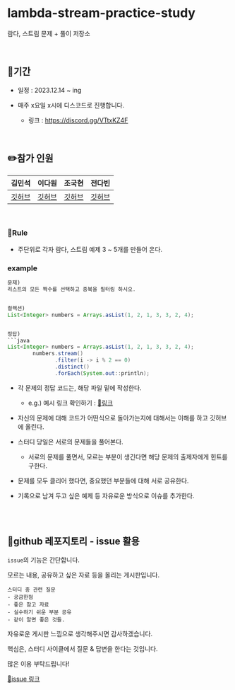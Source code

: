 # lambda-stream-practice-study

람다, 스트림 문제 + 풀이 저장소


<br/>

## 🚀기간

- 일정 : 2023.12.14 ~ ing

- 매주 x요일 x시에 디스코드로 진행합니다.

    - 링크 : https://discord.gg/VTtxKZ4F

<br/>

## ✏️참가 인원


| 김민석 | 이다원 | 조국현 | 전다빈
| --- | --- | --- | --- |
| [깃허브](https://github.com/mingseok) | [깃허브](https://github.com/dawonss) | [깃허브](https://github.com/epiphany1013) | [깃허브](https://github.com/BeenRepo) |



<br/>



### 🎯Rule

- 주단위로 각자 람다, 스트림 예제 3 ~ 5개를 만들어 온다.

### example

```java
문제) 
리스트의 모든 짝수를 선택하고 중복을 필터링 하시오.


컬렉션) 
List<Integer> numbers = Arrays.asList(1, 2, 1, 3, 3, 2, 4);


정답) 
```java
List<Integer> numbers = Arrays.asList(1, 2, 1, 3, 3, 2, 4);
		numbers.stream()
		       .filter(i -> i % 2 == 0)
		       .distinct()
		       .forEach(System.out::println);
```

- 각 문제의 정답 코드는, 해당 파일 밑에 작성한다.

    - e.g.) 예시 링크 확인하기 : [📌링크](https://github.com/mingseok/lambda-stream-practice-study/blob/main/23.12_month/%EA%B9%80%EB%AF%BC%EC%84%9D/test.md)

- 자신의 문제에 대해 코드가 어떤식으로 돌아가는지에 대해서는 이해를 하고 깃허브에 올린다.

- 스터디 당일은 서로의 문제들을 풀어본다.

	- 서로의 문제를 풀면서, 모르는 부분이 생긴다면 해당 문제의 출제자에게 힌트를 구한다.

- 문제를 모두 클리어 했다면, 중요했던 부분들에 대해 서로 공유한다.

- 기록으로 남겨 두고 싶은 예제 등 자유로운 방식으로 이슈를 추가한다.



<br/><br/>


## 💬github 레포지토리 - issue 활용



`issue`의 기능은 간단합니다. 

모르는 내용, 공유하고 싶은 자료 등을 올리는 게시판입니다.

```
스터디 중 관련 질문
- 궁금한점
- 좋은 참고 자료
- 실수하기 쉬운 부분 공유
- 같이 알면 좋은 것들.
```
자유로운 게시판 느낌으로 생각해주시면 감사하겠습니다.


핵심은, 스터디 사이클에서 질문 & 답변을 한다는 것입니다.


많은 이용 부탁드립니다!

[📌issue 링크](https://github.com/mingseok/lambda-stream-practice-study/issues)





